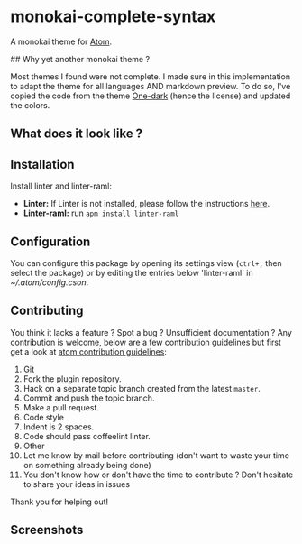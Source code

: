 monokai-complete-syntax
=======================

A monokai theme for [Atom](https://atom.io/).

## Why yet another monokai theme ?

Most themes I found were not complete. I made sure in this implementation to adapt the theme for all languages AND markdown preview.
To do so, I've copied the code from the theme [One-dark](https://github.com/atom/one-dark-syntax) (hence the license) and updated the colors.

## What does it look like ? 

## Installation

Install linter and linter-raml:
- __Linter:__ If Linter is not installed, please follow the instructions [here](https://github.com/AtomLinter/Linter).
- __Linter-raml:__ run `apm install linter-raml`

## Configuration

You can configure this package by opening its settings view (`ctrl+,` then select the package) or by editing the entries below 'linter-raml' in _~/.atom/config.cson_.

## Contributing

You think it lacks a feature ? Spot a bug ? Unsufficient documentation ?
Any contribution is welcome, below are a few contribution guidelines but first get a look at [atom contribution guidelines](https://github.com/atom/atom/blob/master/CONTRIBUTING.md#styleguides):

1. Git
  1. Fork the plugin repository.
  1. Hack on a separate topic branch created from the latest `master`.
  1. Commit and push the topic branch.
  1. Make a pull request.
1. Code style
  1. Indent is 2 spaces.
  1. Code should pass coffeelint linter.
1. Other
  1. Let me know by mail before contributing (don't want to waste your time on something already being done)
  1. You don't know how or don't have the time to contribute ? Don't hesitate to share your ideas in issues


Thank you for helping out!

## Screenshots

